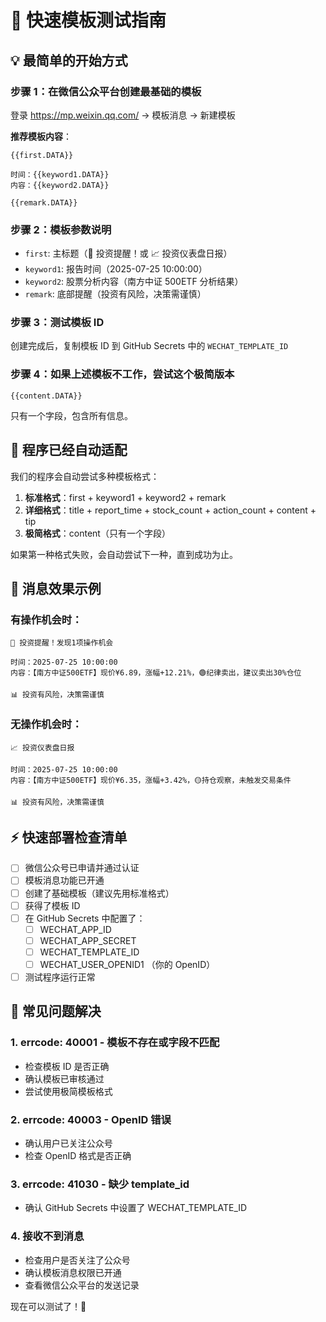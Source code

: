 # 🚀 快速模板测试指南

## 💡 最简单的开始方式

### 步骤 1：在微信公众平台创建最基础的模板

登录 https://mp.weixin.qq.com/ → 模板消息 → 新建模板

**推荐模板内容**：

```
{{first.DATA}}

时间：{{keyword1.DATA}}
内容：{{keyword2.DATA}}

{{remark.DATA}}
```

### 步骤 2：模板参数说明

- `first`: 主标题（🚨 投资提醒！或 📈 投资仪表盘日报）
- `keyword1`: 报告时间（2025-07-25 10:00:00）
- `keyword2`: 股票分析内容（南方中证 500ETF 分析结果）
- `remark`: 底部提醒（投资有风险，决策需谨慎）

### 步骤 3：测试模板 ID

创建完成后，复制模板 ID 到 GitHub Secrets 中的 `WECHAT_TEMPLATE_ID`

### 步骤 4：如果上述模板不工作，尝试这个极简版本

```
{{content.DATA}}
```

只有一个字段，包含所有信息。

## 🔧 程序已经自动适配

我们的程序会自动尝试多种模板格式：

1. **标准格式**：first + keyword1 + keyword2 + remark
2. **详细格式**：title + report_time + stock_count + action_count + content + tip
3. **极简格式**：content（只有一个字段）

如果第一种格式失败，会自动尝试下一种，直到成功为止。

## 📱 消息效果示例

### 有操作机会时：

```
🚨 投资提醒！发现1项操作机会

时间：2025-07-25 10:00:00
内容：【南方中证500ETF】现价¥6.89，涨幅+12.21%，🟢纪律卖出，建议卖出30%仓位

📊 投资有风险，决策需谨慎
```

### 无操作机会时：

```
📈 投资仪表盘日报

时间：2025-07-25 10:00:00
内容：【南方中证500ETF】现价¥6.35，涨幅+3.42%，🟡持仓观察，未触发交易条件

📊 投资有风险，决策需谨慎
```

## ⚡ 快速部署检查清单

- [ ] 微信公众号已申请并通过认证
- [ ] 模板消息功能已开通
- [ ] 创建了基础模板（建议先用标准格式）
- [ ] 获得了模板 ID
- [ ] 在 GitHub Secrets 中配置了：
  - [ ] WECHAT_APP_ID
  - [ ] WECHAT_APP_SECRET
  - [ ] WECHAT_TEMPLATE_ID
  - [ ] WECHAT_USER_OPENID1 （你的 OpenID）
- [ ] 测试程序运行正常

## 🚨 常见问题解决

### 1. errcode: 40001 - 模板不存在或字段不匹配

- 检查模板 ID 是否正确
- 确认模板已审核通过
- 尝试使用极简模板格式

### 2. errcode: 40003 - OpenID 错误

- 确认用户已关注公众号
- 检查 OpenID 格式是否正确

### 3. errcode: 41030 - 缺少 template_id

- 确认 GitHub Secrets 中设置了 WECHAT_TEMPLATE_ID

### 4. 接收不到消息

- 检查用户是否关注了公众号
- 确认模板消息权限已开通
- 查看微信公众平台的发送记录

现在可以测试了！🎉
